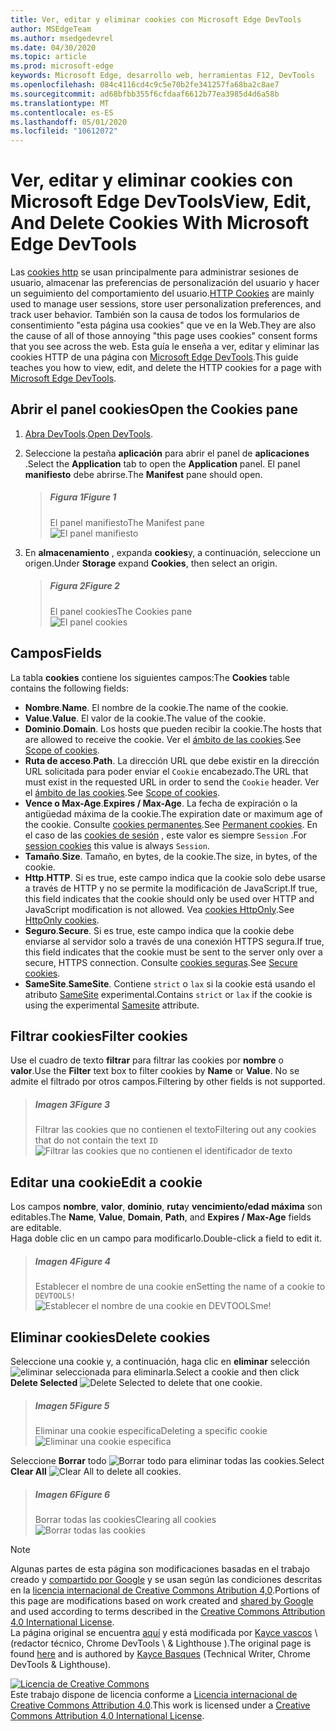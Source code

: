 ```yaml
---
title: Ver, editar y eliminar cookies con Microsoft Edge DevTools
author: MSEdgeTeam
ms.author: msedgedevrel
ms.date: 04/30/2020
ms.topic: article
ms.prod: microsoft-edge
keywords: Microsoft Edge, desarrollo web, herramientas F12, DevTools
ms.openlocfilehash: 084c4116cd4c9c5e70b2fe341257fa68ba2c8ae7
ms.sourcegitcommit: ad68bfbb355f6cfdaaf6612b77ea3985d4d6a58b
ms.translationtype: MT
ms.contentlocale: es-ES
ms.lasthandoff: 05/01/2020
ms.locfileid: "10612072"
---
```

<!-- Copyright Kayce Basques 

   Licensed under the Apache License, Version 2.0 (the "License");
   you may not use this file except in compliance with the License.
   You may obtain a copy of the License at

       https://www.apache.org/licenses/LICENSE-2.0

   Unless required by applicable law or agreed to in writing, software
   distributed under the License is distributed on an "AS IS" BASIS,
   WITHOUT WARRANTIES OR CONDITIONS OF ANY KIND, either express or implied.
   See the License for the specific language governing permissions and
   limitations under the License.  -->





# <span data-ttu-id="d3760-103">Ver, editar y eliminar cookies con Microsoft Edge DevTools</span><span class="sxs-lookup"><span data-stu-id="d3760-103">View, Edit, And Delete Cookies With Microsoft Edge DevTools</span></span>   

  

<span data-ttu-id="d3760-104">Las [cookies http][MDNHTTPCookies] se usan principalmente para administrar sesiones de usuario, almacenar las preferencias de personalización del usuario y hacer un seguimiento del comportamiento del usuario.</span><span class="sxs-lookup"><span data-stu-id="d3760-104">[HTTP Cookies][MDNHTTPCookies] are mainly used to manage user sessions, store user personalization preferences, and track user behavior.</span></span>  <span data-ttu-id="d3760-105">También son la causa de todos los formularios de consentimiento "esta página usa cookies" que ve en la Web.</span><span class="sxs-lookup"><span data-stu-id="d3760-105">They are also the cause of all of those annoying "this page uses cookies" consent forms that you see across the web.</span></span>  <span data-ttu-id="d3760-106">Esta guía le enseña a ver, editar y eliminar las cookies HTTP de una página con [Microsoft Edge DevTools][MicrosoftEdgeDevTools].</span><span class="sxs-lookup"><span data-stu-id="d3760-106">This guide teaches you how to view, edit, and delete the HTTP cookies for a page with [Microsoft Edge DevTools][MicrosoftEdgeDevTools].</span></span>  

## <span data-ttu-id="d3760-107">Abrir el panel cookies</span><span class="sxs-lookup"><span data-stu-id="d3760-107">Open the Cookies pane</span></span>   

1.  <span data-ttu-id="d3760-108">[Abra DevTools][DevToolsOpen].</span><span class="sxs-lookup"><span data-stu-id="d3760-108">[Open DevTools][DevToolsOpen].</span></span>  
1.  <span data-ttu-id="d3760-109">Seleccione la pestaña **aplicación** para abrir el panel de **aplicaciones** .</span><span class="sxs-lookup"><span data-stu-id="d3760-109">Select the **Application** tab to open the **Application** panel.</span></span>  <span data-ttu-id="d3760-110">El panel **manifiesto** debe abrirse.</span><span class="sxs-lookup"><span data-stu-id="d3760-110">The **Manifest** pane should open.</span></span>  
    
    > ##### <span data-ttu-id="d3760-111">Figura 1</span><span class="sxs-lookup"><span data-stu-id="d3760-111">Figure 1</span></span>  
    > <span data-ttu-id="d3760-112">El panel manifiesto</span><span class="sxs-lookup"><span data-stu-id="d3760-112">The Manifest pane</span></span>  
    > ![El panel manifiesto][ImageManifest]  

1.  <span data-ttu-id="d3760-114">En **almacenamiento** , expanda **cookies**y, a continuación, seleccione un origen.</span><span class="sxs-lookup"><span data-stu-id="d3760-114">Under **Storage** expand **Cookies**, then select an origin.</span></span>  
    
    > ##### <span data-ttu-id="d3760-115">Figura 2</span><span class="sxs-lookup"><span data-stu-id="d3760-115">Figure 2</span></span>  
    > <span data-ttu-id="d3760-116">El panel cookies</span><span class="sxs-lookup"><span data-stu-id="d3760-116">The Cookies pane</span></span>  
    > ![El panel cookies][ImageCookies]  

## <span data-ttu-id="d3760-118">Campos</span><span class="sxs-lookup"><span data-stu-id="d3760-118">Fields</span></span>   

<span data-ttu-id="d3760-119">La tabla **cookies** contiene los siguientes campos:</span><span class="sxs-lookup"><span data-stu-id="d3760-119">The **Cookies** table contains the following fields:</span></span>  

*   <span data-ttu-id="d3760-120">**Nombre**.</span><span class="sxs-lookup"><span data-stu-id="d3760-120">**Name**.</span></span>  <span data-ttu-id="d3760-121">El nombre de la cookie.</span><span class="sxs-lookup"><span data-stu-id="d3760-121">The name of the cookie.</span></span>  
*   <span data-ttu-id="d3760-122">**Value**.</span><span class="sxs-lookup"><span data-stu-id="d3760-122">**Value**.</span></span>  <span data-ttu-id="d3760-123">El valor de la cookie.</span><span class="sxs-lookup"><span data-stu-id="d3760-123">The value of the cookie.</span></span>  
*   <span data-ttu-id="d3760-124">**Dominio**.</span><span class="sxs-lookup"><span data-stu-id="d3760-124">**Domain**.</span></span>  <span data-ttu-id="d3760-125">Los hosts que pueden recibir la cookie.</span><span class="sxs-lookup"><span data-stu-id="d3760-125">The hosts that are allowed to receive the cookie.</span></span>  <span data-ttu-id="d3760-126">Ver el [ámbito de las cookies][MDNHTTPCookiesScope].</span><span class="sxs-lookup"><span data-stu-id="d3760-126">See [Scope of cookies][MDNHTTPCookiesScope].</span></span>  
*   <span data-ttu-id="d3760-127">**Ruta de acceso**.</span><span class="sxs-lookup"><span data-stu-id="d3760-127">**Path**.</span></span>  <span data-ttu-id="d3760-128">La dirección URL que debe existir en la dirección URL solicitada para poder enviar el `Cookie` encabezado.</span><span class="sxs-lookup"><span data-stu-id="d3760-128">The URL that must exist in the requested URL in order to send the `Cookie` header.</span></span>  <span data-ttu-id="d3760-129">Ver el [ámbito de las cookies][MDNHTTPCookiesScope].</span><span class="sxs-lookup"><span data-stu-id="d3760-129">See [Scope of cookies][MDNHTTPCookiesScope].</span></span>  
*   <span data-ttu-id="d3760-130">**Vence o Max-Age**.</span><span class="sxs-lookup"><span data-stu-id="d3760-130">**Expires / Max-Age**.</span></span>  <span data-ttu-id="d3760-131">La fecha de expiración o la antigüedad máxima de la cookie.</span><span class="sxs-lookup"><span data-stu-id="d3760-131">The expiration date or maximum age of the cookie.</span></span>  <span data-ttu-id="d3760-132">Consulte [cookies permanentes][MDNHTTPCookiesPermanent].</span><span class="sxs-lookup"><span data-stu-id="d3760-132">See [Permanent cookies][MDNHTTPCookiesPermanent].</span></span>  <span data-ttu-id="d3760-133">En el caso de las [cookies de sesión][MDNHTTPCookiesSession] , este valor es siempre `Session` .</span><span class="sxs-lookup"><span data-stu-id="d3760-133">For [session cookies][MDNHTTPCookiesSession] this value is always `Session`.</span></span>  
*   <span data-ttu-id="d3760-134">**Tamaño**.</span><span class="sxs-lookup"><span data-stu-id="d3760-134">**Size**.</span></span>  <span data-ttu-id="d3760-135">Tamaño, en bytes, de la cookie.</span><span class="sxs-lookup"><span data-stu-id="d3760-135">The size, in bytes, of the cookie.</span></span>  
*   <span data-ttu-id="d3760-136">**Http**.</span><span class="sxs-lookup"><span data-stu-id="d3760-136">**HTTP**.</span></span>  <span data-ttu-id="d3760-137">Si es true, este campo indica que la cookie solo debe usarse a través de HTTP y no se permite la modificación de JavaScript.</span><span class="sxs-lookup"><span data-stu-id="d3760-137">If true, this field indicates that the cookie should only be used over HTTP and JavaScript modification is not allowed.</span></span>  <span data-ttu-id="d3760-138">Vea [cookies HttpOnly][MDNHTTPCookiesSecure].</span><span class="sxs-lookup"><span data-stu-id="d3760-138">See [HttpOnly cookies][MDNHTTPCookiesSecure].</span></span>  
*   <span data-ttu-id="d3760-139">**Seguro**.</span><span class="sxs-lookup"><span data-stu-id="d3760-139">**Secure**.</span></span>  <span data-ttu-id="d3760-140">Si es true, este campo indica que la cookie debe enviarse al servidor solo a través de una conexión HTTPS segura.</span><span class="sxs-lookup"><span data-stu-id="d3760-140">If true, this field indicates that the cookie must be sent to the server only over a secure, HTTPS connection.</span></span>  <span data-ttu-id="d3760-141">Consulte [cookies seguras][MDNHTTPCookiesSecure].</span><span class="sxs-lookup"><span data-stu-id="d3760-141">See [Secure cookies][MDNHTTPCookiesSecure].</span></span>  
*   <span data-ttu-id="d3760-142">**SameSite**.</span><span class="sxs-lookup"><span data-stu-id="d3760-142">**SameSite**.</span></span>  <span data-ttu-id="d3760-143">Contiene `strict` o `lax` si la cookie está usando el atributo [SameSite][MDNHTTPCookiesSamesite] experimental.</span><span class="sxs-lookup"><span data-stu-id="d3760-143">Contains `strict` or `lax` if the cookie is using the experimental [Samesite][MDNHTTPCookiesSamesite] attribute.</span></span>  

## <span data-ttu-id="d3760-144">Filtrar cookies</span><span class="sxs-lookup"><span data-stu-id="d3760-144">Filter cookies</span></span>   

<span data-ttu-id="d3760-145">Use el cuadro de texto **filtrar** para filtrar las cookies por **nombre** o **valor**.</span><span class="sxs-lookup"><span data-stu-id="d3760-145">Use the **Filter** text box to filter cookies by **Name** or **Value**.</span></span>  <span data-ttu-id="d3760-146">No se admite el filtrado por otros campos.</span><span class="sxs-lookup"><span data-stu-id="d3760-146">Filtering by other fields is not supported.</span></span>  

> ##### <span data-ttu-id="d3760-147">Imagen 3</span><span class="sxs-lookup"><span data-stu-id="d3760-147">Figure 3</span></span>  
> <span data-ttu-id="d3760-148">Filtrar las cookies que no contienen el texto</span><span class="sxs-lookup"><span data-stu-id="d3760-148">Filtering out any cookies that do not contain the text</span></span> `ID`  
> ![Filtrar las cookies que no contienen el identificador de texto][ImageCookiesFilter]  

## <span data-ttu-id="d3760-150">Editar una cookie</span><span class="sxs-lookup"><span data-stu-id="d3760-150">Edit a cookie</span></span>   

<span data-ttu-id="d3760-151">Los campos **nombre**, **valor**, **dominio**, **ruta**y **vencimiento/edad máxima** son editables.</span><span class="sxs-lookup"><span data-stu-id="d3760-151">The **Name**, **Value**, **Domain**, **Path**, and **Expires / Max-Age** fields are editable.</span></span>  
<span data-ttu-id="d3760-152">Haga doble clic en un campo para modificarlo.</span><span class="sxs-lookup"><span data-stu-id="d3760-152">Double-click a field to edit it.</span></span>  

> ##### <span data-ttu-id="d3760-153">Imagen 4</span><span class="sxs-lookup"><span data-stu-id="d3760-153">Figure 4</span></span>  
> <span data-ttu-id="d3760-154">Establecer el nombre de una cookie en</span><span class="sxs-lookup"><span data-stu-id="d3760-154">Setting the name of a cookie to</span></span> `DEVTOOLS!`  
> ![Establecer el nombre de una cookie en DEVTOOLSme!][ImageEditCookie]  

## <span data-ttu-id="d3760-156">Eliminar cookies</span><span class="sxs-lookup"><span data-stu-id="d3760-156">Delete cookies</span></span>   

<span data-ttu-id="d3760-157">Seleccione una cookie y, a continuación, haga clic en **eliminar** selección ![ eliminar seleccionada ][ImageDeleteIcon] para eliminarla.</span><span class="sxs-lookup"><span data-stu-id="d3760-157">Select a cookie and then click **Delete Selected** ![Delete Selected][ImageDeleteIcon]  to delete that one cookie.</span></span>  

> ##### <span data-ttu-id="d3760-158">Imagen 5</span><span class="sxs-lookup"><span data-stu-id="d3760-158">Figure 5</span></span>  
> <span data-ttu-id="d3760-159">Eliminar una cookie específica</span><span class="sxs-lookup"><span data-stu-id="d3760-159">Deleting a specific cookie</span></span>  
> ![Eliminar una cookie específica][ImageDeleteCookie]  

<span data-ttu-id="d3760-161">Seleccione **Borrar** todo ![ Borrar todo ][ImageClearIcon] para eliminar todas las cookies.</span><span class="sxs-lookup"><span data-stu-id="d3760-161">Select **Clear All** ![Clear All][ImageClearIcon]  to delete all cookies.</span></span>  

> ##### <span data-ttu-id="d3760-162">Imagen 6</span><span class="sxs-lookup"><span data-stu-id="d3760-162">Figure 6</span></span>  
> <span data-ttu-id="d3760-163">Borrar todas las cookies</span><span class="sxs-lookup"><span data-stu-id="d3760-163">Clearing all cookies</span></span>  
> ![Borrar todas las cookies][ImageClearAllCookies]  

<!--    -->  

  

<!-- image links -->  

[ImageClearIcon]: /microsoft-edge/devtools-guide-chromium/media/clear-icon.msft.png  
[ImageDeleteIcon]: /microsoft-edge/devtools-guide-chromium/media/delete-icon.msft.png  

[ImageManifest]: /microsoft-edge/devtools-guide-chromium/media/storage-application-manifest-empty.msft.png "Ilustración 1: el panel manifiesto"  
[ImageCookies]: /microsoft-edge/devtools-guide-chromium/media/storage-application-storage-cookies-selected.msft.png "Ilustración 2: el panel cookies"  
[ImageCookiesFilter]: /microsoft-edge/devtools-guide-chromium/media/storage-application-storage-cookies-filter-id.msft.png "Ilustración 3: filtrar las cookies que no contienen el identificador de texto"  
[ImageEditCookie]: /microsoft-edge/devtools-guide-chromium/media/storage-application-storage-cookies-rename.msft.png "Ilustración 4: establecer el nombre de una cookie en DEVTOOLSme!"  
[ImageDeleteCookie]: /microsoft-edge/devtools-guide-chromium/media/storage-application-storage-cookies-delete-selected.msft.png "Ilustración 5: eliminar una cookie específica"  
[ImageClearAllCookies]: /microsoft-edge/devtools-guide-chromium/media/storage-application-storage-cookies-clear-all.msft.png "Ilustración 6: borrar todas las cookies"  

<!-- links -->  

[MicrosoftEdgeDevTools]: /microsoft-edge/devtools-guide-chromium "Herramientas para desarrolladores de Microsoft Edge (cromo)"  
[DevToolsOpen]: /microsoft-edge/devtools-guide-chromium/open "Abrir Microsoft Edge DevTools"  

[MDNHTTPCookies]: https://developer.mozilla.org/docs/Web/HTTP/Cookies "Cookies HTTP | MDN"  
[MDNHTTPCookiesPermanent]: https://developer.mozilla.org/docs/Web/HTTP/Cookies#Permanent_cookies "Cookies HTTP: cookies permanentes | MDN"  
[MDNHTTPCookiesSamesite]: https://developer.mozilla.org/docs/Web/HTTP/Cookies#SameSite_cookies "Cookies HTTP: cookies SameSite | MDN"  
[MDNHTTPCookiesScope]: https://developer.mozilla.org/docs/Web/HTTP/Cookies#Scope_of_cookies "Cookies HTTP: ámbito de las cookies | MDN"  
[MDNHTTPCookiesSecure]: https://developer.mozilla.org/docs/Web/HTTP/Cookies#Secure_and_HttpOnly_cookies "Cookies HTTP: cookies seguras y HttpOnly | MDN"  
[MDNHTTPCookiesSession]: https://developer.mozilla.org/docs/Web/HTTP/Cookies#Session_cookies "Cookies HTTP: cookies de sesión | MDN"  

> [!NOTE]
> <span data-ttu-id="d3760-179">Algunas partes de esta página son modificaciones basadas en el trabajo creado y [compartido por Google][GoogleSitePolicies] y se usan según las condiciones descritas en la [licencia internacional de Creative Commons Atribution 4,0][CCA4IL].</span><span class="sxs-lookup"><span data-stu-id="d3760-179">Portions of this page are modifications based on work created and [shared by Google][GoogleSitePolicies] and used according to terms described in the [Creative Commons Attribution 4.0 International License][CCA4IL].</span></span>  
> <span data-ttu-id="d3760-180">La página original se encuentra [aquí](https://developers.google.com/web/tools/chrome-devtools/storage/cookies) y está modificada por [Kayce vascos][KayceBasques] \ (redactor técnico, Chrome DevTools \ & Lighthouse \).</span><span class="sxs-lookup"><span data-stu-id="d3760-180">The original page is found [here](https://developers.google.com/web/tools/chrome-devtools/storage/cookies) and is authored by [Kayce Basques][KayceBasques] \(Technical Writer, Chrome DevTools \& Lighthouse\).</span></span>  

[![Licencia de Creative Commons][CCby4Image]][CCA4IL]  
<span data-ttu-id="d3760-182">Este trabajo dispone de licencia conforme a [Licencia internacional de Creative Commons Attribution 4.0][CCA4IL].</span><span class="sxs-lookup"><span data-stu-id="d3760-182">This work is licensed under a [Creative Commons Attribution 4.0 International License][CCA4IL].</span></span>  

[CCA4IL]: https://creativecommons.org/licenses/by/4.0  
[CCby4Image]: https://i.creativecommons.org/l/by/4.0/88x31.png  
[GoogleSitePolicies]: https://developers.google.com/terms/site-policies  
[KayceBasques]: https://developers.google.com/web/resources/contributors/kaycebasques  
